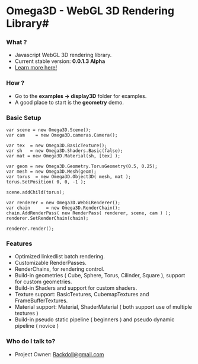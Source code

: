 # Omega3D - WebGL 3D Rendering Library#

### What ?  ###
* Javascript WebGL 3D rendering library.
* Current stable version: **0.0.1.3 Alpha**
* [Learn more here!](http://lab.rackdoll.nl/js/omega/)

### How ? ###
* Go to the **examples -> display3D** folder for examples.
* A good place to start is the **geometry** demo.


### Basic Setup ###
```
var scene = new Omega3D.Scene();
var cam    = new Omega3D.cameras.Camera();

var tex  = new Omega3D.BasicTexture();
var sh   = new Omega3D.Shaders.Basic(false);
var mat = new Omega3D.Material(sh, [tex] );

var geom = new Omega3D.Geometry.TorusGeometry(0.5, 0.25);
var mesh = new Omega3D.Mesh(geom);
var torus  = new Omega3D.Object3D( mesh, mat );
torus.SetPosition( 0, 0, -1 );

scene.addChild(torus);

var renderer = new Omega3D.WebGLRenderer();
var chain      = new Omega3D.RenderChain();
chain.AddRenderPass( new RenderPass( renderer, scene, cam ) );
renderer.SetRenderChain(chain);

renderer.render();
```

### Features ###
* Optimized linkedlist batch rendering.
* Customizable RenderPasses.
* RenderChains, for rendering control.
* Build-in geometries ( Cube, Sphere, Torus, Cilinder, Square ), support for custom geometries.
* Build-in Shaders and support for custom shaders.
* Texture support: BasicTextures, CubemapTextures and FrameBufferTextures.
* Material support: Material, ShaderMaterial ( both support use of multiple textures )
* Build-in pseudo static pipeline ( beginners ) and pseudo dynamic pipeline ( novice )

### Who do I talk to? ###

* Project Owner:  Rackdoll@gmail.com
